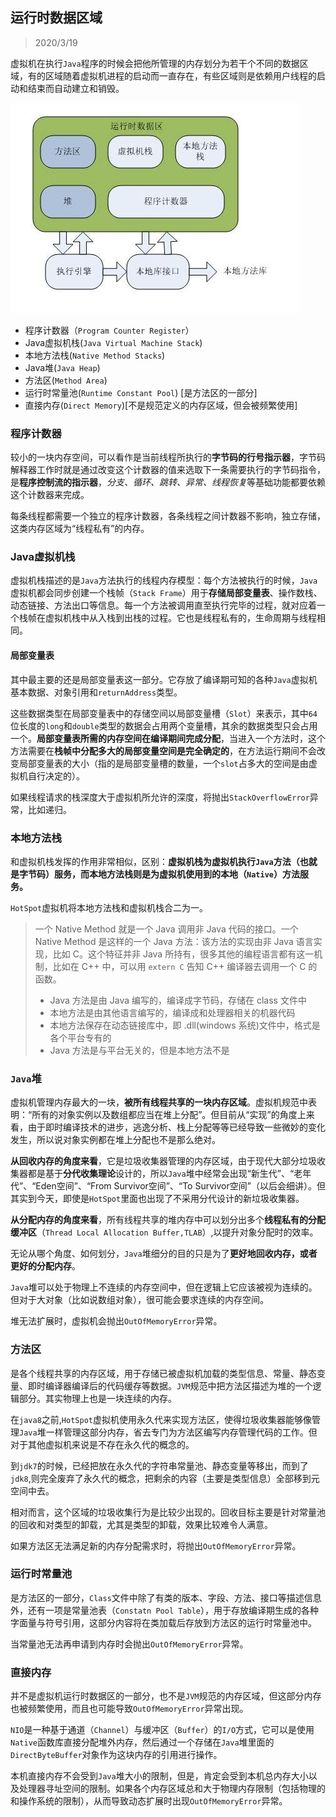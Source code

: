 ## 运行时数据区域

> 2020/3/19

虚拟机在执行`Java`程序的时候会把他所管理的内存划分为若干个不同的数据区域，有的区域随着虚拟机进程的启动而一直存在，有些区域则是依赖用户线程的启动和结束而自动建立和销毁。

![JVM_RUNTIME_MEMORY.png](../myimage/JVM_RUNTIME_MEMORY.png)

* 程序计数器（`Program Counter Register`）
* Java虚拟机栈(`Java Virtual Machine Stack`)
* 本地方法栈(`Native Method Stacks`)
* Java堆(`Java Heap`)
* 方法区(`Method Area`)
* 运行时常量池(`Runtime Constant Pool`) [是方法区的一部分]
* 直接内存(`Direct Memory`)[不是规范定义的内存区域，但会被频繁使用]

### 程序计数器

较小的一块内存空间，可以看作是当前线程所执行的**字节码的行号指示器**，字节码解释器工作时就是通过改变这个计数器的值来选取下一条需要执行的字节码指令，是**程序控制流的指示器**，*分支、循环、跳转、异常、线程恢复*等基础功能都要依赖这个计数器来完成。

每条线程都需要一个独立的程序计数器，各条线程之间计数器不影响，独立存储，这类内存区域为“线程私有”的内存。

### Java虚拟机栈

虚拟机栈描述的是`Java`方法执行的线程内存模型：每个方法被执行的时候，`Java`虚拟机都会同步创建一个栈帧（`Stack Frame`）用于**存储局部变量表**、操作数栈、动态链接、方法出口等信息。每一个方法被调用直至执行完毕的过程，就对应着一个栈帧在虚拟机栈中从入栈到出栈的过程。它也是线程私有的，生命周期与线程相同。

#### 局部变量表

其中最主要的还是局部变量表这一部分。它存放了编译期可知的各种`Java`虚拟机基本数据、对象引用和`returnAddress`类型。

这些数据类型在局部变量表中的存储空间以局部变量槽（`Slot`）来表示，其中`64`位长度的`long`和`double`类型的数据会占用两个变量槽，其余的数据类型只会占用一个。**局部变量表所需的内存空间在编译期间完成分配**，当进入一个方法时，这个方法需要在**栈帧中分配多大的局部变量空间是完全确定的**，在方法运行期间不会改变局部变量表的大小（指的是局部变量槽的数量，一个`slot`占多大的空间是由虚拟机自行决定的）。

如果线程请求的栈深度大于虚拟机所允许的深度，将抛出`StackOverflowError`异常，比如递归。

### 本地方法栈

和虚拟机栈发挥的作用非常相似，区别：**虚拟机栈为虚拟机执行`Java`方法（也就是字节码）服务，而本地方法栈则是为虚拟机使用到的本地（`Native`）方法服务。**

`HotSpot`虚拟机将本地方法栈和虚拟机栈合二为一。

> 一个 Native Method 就是一个 Java 调用非 Java 代码的接口。一个 Native Method 是这样的一个 Java 方法：该方法的实现由非 Java 语言实现，比如 C。这个特征并非 Java 所持有，很多其他的编程语言都有这一机制，比如在 C++ 中，可以用 `extern C` 告知 C++ 编译器去调用一个 C 的函数。
>
> - Java 方法是由 Java 编写的，编译成字节码，存储在 class 文件中
> - 本地方法是由其他语言编写的，编译成和处理器相关的机器代码
> - 本地方法保存在动态链接库中，即 .dll(windows 系统)文件中，格式是各个平台专有的
> - Java 方法是与平台无关的，但是本地方法不是

### `Java`堆

虚拟机管理内存最大的一块，**被所有线程共享的一块内存区域**。虚拟机规范中表明：“所有的对象实例以及数组都应当在堆上分配”。但目前从“实现”的角度上来看，由于即时编译技术的进步，逃逸分析、栈上分配等等已经导致一些微妙的变化发生，所以说对象实例都在堆上分配也不是那么绝对。

**从回收内存的角度来看**，它是垃圾收集器管理的内存区域，由于现代大部分垃圾收集器都是基于**分代收集理论**设计的，所以`Java`堆中经常会出现“新生代”、“老年代”、“Eden空间”、“From Survivor空间”、“To Survivor空间”（以后会细讲）。但其实到今天，即使是`HotSpot`里面也出现了不采用分代设计的新垃圾收集器。

**从分配内存的角度来看**，所有线程共享的堆内存中可以划分出多个**线程私有的分配缓冲区**（`Thread Local Allocation Buffer,TLAB`）,以提升对象分配时的效率。

无论从哪个角度、如何划分，`Java`堆细分的目的只是为了**更好地回收内存，或者更好的分配内存**。

`Java`堆可以处于物理上不连续的内存空间中，但在逻辑上它应该被视为连续的。但对于大对象（比如说数组对象），很可能会要求连续的内存空间。

堆无法扩展时，虚拟机会抛出`OutOfMemoryError`异常。

### 方法区

是各个线程共享的内存区域，用于存储已被虚拟机加载的类型信息、常量、静态变量、即时编译器编译后的代码缓存等数据。`JVM`规范中把方法区描述为堆的一个逻辑部分。其实物理上也是一块连续的内存。

在`java8`之前,`HotSpot`虚拟机使用永久代来实现方法区，使得垃圾收集器能够像管理`Java`堆一样管理这部分内存，省去专门为方法区编写内存管理代码的工作。但对于其他虚拟机来说是不存在永久代的概念的。

到`jdk7`的时候，已经把放在永久代的字符串常量池、静态变量等移出，而到了`jdk8`,则完全废弃了永久代的概念，把剩余的内容（主要是类型信息）全部移到元空间中去。

相对而言，这个区域的垃圾收集行为是比较少出现的。回收目标主要是针对常量池的回收和对类型的卸载，尤其是类型的卸载，效果比较难令人满意。

如果方法区无法满足新的内存分配需求时，将抛出`OutOfMemoryError`异常。

### 运行时常量池

是方法区的一部分，`Class`文件中除了有类的版本、字段、方法、接口等描述信息外，还有一项是常量池表（`Constatn Pool Table`），用于存放编译期生成的各种字面量与符号引用，这部分内容将在类加载后存放到方法区的运行时常量池中。

当常量池无法再申请到内存时会抛出`OutOfMemoryError`异常。

### 直接内存

并不是虚拟机运行时数据区的一部分，也不是`JVM`规范的内存区域，但这部分内存也被频繁使用，而且也可能导致`OutOfMemoryError`异常出现。

`NIO`是一种基于通道（`Channel`）与缓冲区（`Buffer`）的`I/O`方式，它可以是使用`Native`函数库直接分配堆外内存，然后通过一个存储在`Java`堆里面的`DirectByteBuffer`对象作为这块内存的引用进行操作。

本机直接内存不会受到`Java`堆大小的限制，但是，肯定会受到本机总内存大小以及处理器寻址空间的限制。如果各个内存区域总和大于物理内存限制（包括物理的和操作系统的限制），从而导致动态扩展时出现`OutOfMemoryError`异常。